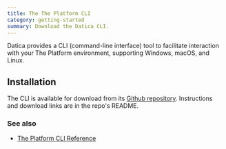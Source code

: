 ```yaml
---
title: The The Platform CLI
category: getting-started
summary: Download the Datica CLI.
---
```


Datica provides a CLI (command-line interface) tool to facilitate interaction with your The Platform environment, supporting Windows, macOS, and Linux.

## Installation

The CLI is available for download from its [Github repository](https://github.com/daticahealth/cli). Instructions and download links are in the repo's README.

### See also

* [The Platform CLI Reference](/compliant-cloud/cli-reference)

